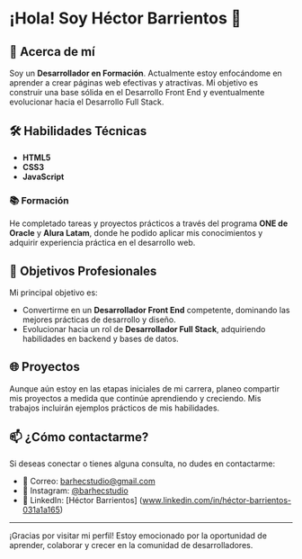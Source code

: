 # ¡Hola! Soy Héctor Barrientos 👋

## 🌟 Acerca de mí
Soy un **Desarrollador en Formación**. Actualmente estoy enfocándome en aprender a crear páginas web efectivas y atractivas. Mi objetivo es construir una base sólida en el Desarrollo Front End y eventualmente evolucionar hacia el Desarrollo Full Stack.

## 🛠️ Habilidades Técnicas
- **HTML5**
- **CSS3**
- **JavaScript**

### 📚 Formación
He completado tareas y proyectos prácticos a través del programa **ONE de Oracle** y **Alura Latam**, donde he podido aplicar mis conocimientos y adquirir experiencia práctica en el desarrollo web.

## 🎯 Objetivos Profesionales
Mi principal objetivo es:
- Convertirme en un **Desarrollador Front End** competente, dominando las mejores prácticas de desarrollo y diseño.
- Evolucionar hacia un rol de **Desarrollador Full Stack**, adquiriendo habilidades en backend y bases de datos.

## 🌐 Proyectos
Aunque aún estoy en las etapas iniciales de mi carrera, planeo compartir mis proyectos a medida que continúe aprendiendo y creciendo. Mis trabajos incluirán ejemplos prácticos de mis habilidades.

## 📫 ¿Cómo contactarme?
Si deseas conectar o tienes alguna consulta, no dudes en contactarme:
- 📧 Correo: [barhecstudio@gmail.com](mailto:barhecstudio@gmail.com)
- 📱 Instagram: [@barhecstudio](https://www.instagram.com/barhecstudio)
- 💼 LinkedIn: [Héctor Barrientos] (www.linkedin.com/in/héctor-barrientos-031a1a165)

---

¡Gracias por visitar mi perfil! Estoy emocionado por la oportunidad de aprender, colaborar y crecer en la comunidad de desarrolladores.

